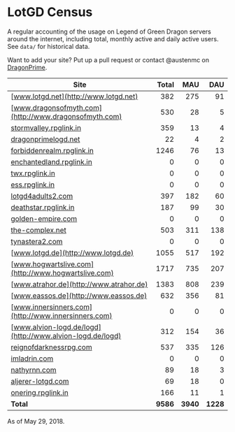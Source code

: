 # LotGD Census
A regular accounting of the usage on Legend of Green Dragon servers around the internet, including total, monthly active and daily active users. See `data/` for historical data.

Want to add your site? Put up a pull request or contact @austenmc on [DragonPrime](http://dragonprime.net).


Site | Total | MAU | DAU
--- | ---:| ---:| ---:
[www.lotgd.net](http://www.lotgd.net)|382|275|91
[www.dragonsofmyth.com](http://www.dragonsofmyth.com)|530|28|5
[stormvalley.rpglink.in](http://stormvalley.rpglink.in)|359|13|4
[dragonprimelogd.net](http://dragonprimelogd.net)|22|4|2
[forbiddenrealm.rpglink.in](http://forbiddenrealm.rpglink.in)|1246|76|13
[enchantedland.rpglink.in](http://enchantedland.rpglink.in)|0|0|0
[twx.rpglink.in](http://twx.rpglink.in)|0|0|0
[ess.rpglink.in](http://ess.rpglink.in)|0|0|0
[lotgd4adults2.com](http://lotgd4adults2.com)|397|182|60
[deathstar.rpglink.in](http://deathstar.rpglink.in)|187|99|30
[golden-empire.com](http://golden-empire.com)|0|0|0
[the-complex.net](http://the-complex.net)|503|311|138
[tynastera2.com](http://tynastera2.com)|0|0|0
[www.lotgd.de](http://www.lotgd.de)|1055|517|192
[www.hogwartslive.com](http://www.hogwartslive.com)|1717|735|207
[www.atrahor.de](http://www.atrahor.de)|1383|808|239
[www.eassos.de](http://www.eassos.de)|632|356|81
[www.innersinners.com](http://www.innersinners.com)|0|0|0
[www.alvion-logd.de/logd](http://www.alvion-logd.de/logd)|312|154|36
[reignofdarknessrpg.com](http://reignofdarknessrpg.com)|537|335|126
[imladrin.com](http://imladrin.com)|0|0|0
[nathyrnn.com](http://nathyrnn.com)|89|18|3
[aljerer-lotgd.com](http://aljerer-lotgd.com)|69|18|0
[onering.rpglink.in](http://onering.rpglink.in)|166|11|1
**Total**|**9586**|**3940**|**1228**

As of May 29, 2018.
